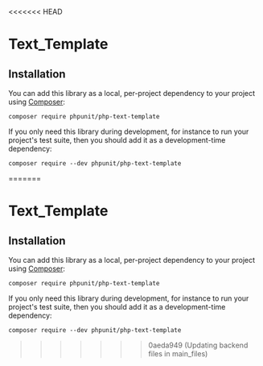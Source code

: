 <<<<<<< HEAD
# Text_Template

## Installation

You can add this library as a local, per-project dependency to your project using [Composer](https://getcomposer.org/):

    composer require phpunit/php-text-template

If you only need this library during development, for instance to run your project's test suite, then you should add it as a development-time dependency:

    composer require --dev phpunit/php-text-template

=======
# Text_Template

## Installation

You can add this library as a local, per-project dependency to your project using [Composer](https://getcomposer.org/):

    composer require phpunit/php-text-template

If you only need this library during development, for instance to run your project's test suite, then you should add it as a development-time dependency:

    composer require --dev phpunit/php-text-template

>>>>>>> 0aeda949 (Updating backend files in main_files)
